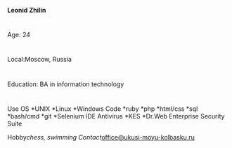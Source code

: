 **Leonid Zhilin**
#
Age: 24
#
Local:Moscow, Russia
#
Education: BA in information technology
#
Use 
  OS
  *UNIX
  *Linux
  *Windows
  Code
  *ruby
  *php
  *html/css
  *sql
  *bash/cmd 
  *git
  *Selenium IDE
  Antivirus
  *KES
  *Dr.Web Enterprise Security Suite
 
Hobby*chess, swimming
Contact*office@ukusi-moyu-kolbasku.ru
